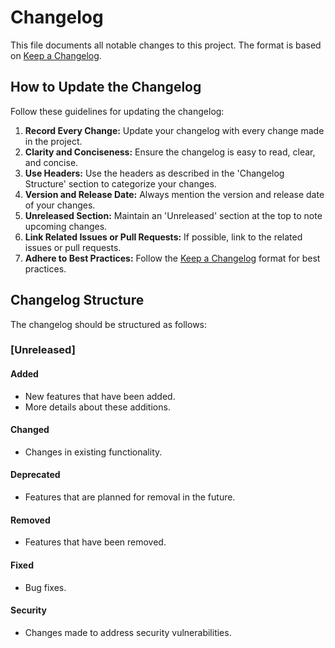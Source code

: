 # Changelog

This file documents all notable changes to this project. The format is based on [Keep a Changelog](https://keepachangelog.com/en/1.0.0/).

## How to Update the Changelog

Follow these guidelines for updating the changelog:

1. **Record Every Change:** Update your changelog with every change made in the project.
2. **Clarity and Conciseness:** Ensure the changelog is easy to read, clear, and concise.
3. **Use Headers:** Use the headers as described in the 'Changelog Structure' section to categorize your changes.
4. **Version and Release Date:** Always mention the version and release date of your changes.
5. **Unreleased Section:** Maintain an 'Unreleased' section at the top to note upcoming changes.
6. **Link Related Issues or Pull Requests:** If possible, link to the related issues or pull requests.
7. **Adhere to Best Practices:** Follow the [Keep a Changelog](https://keepachangelog.com/en/1.0.0/) format for best practices.

## Changelog Structure

The changelog should be structured as follows:

### [Unreleased]

#### Added
- New features that have been added.
- More details about these additions.

#### Changed
- Changes in existing functionality.

#### Deprecated
- Features that are planned for removal in the future.

#### Removed
- Features that have been removed.

#### Fixed
- Bug fixes.

#### Security 
- Changes made to address security vulnerabilities.